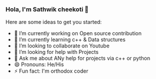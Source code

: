 ### Hola, I'm Sathwik cheekoti 👋



Here are some ideas to get you started:

- 🔭 I’m currently working on Open source contribution
- 🌱 I’m currently learning c++ & Data structures
- 👯 I’m looking to collaborate on Youtube
- 🤔 I’m looking for help with Projects
- 💬 Ask me about ANy help for projects via c++ or python
- 😄 Pronouns: He/His
- ⚡ Fun fact: I'm orthodox coder
